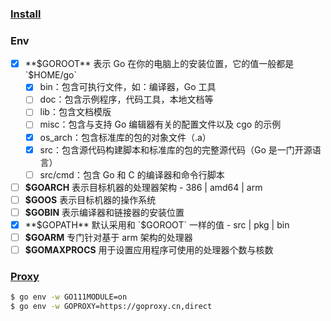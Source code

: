 ### [Install](https://golang.google.cn/doc/install)

### Env

- [x] **$GOROOT** 表示 Go 在你的电脑上的安装位置，它的值一般都是 `$HOME/go`
  - [x] bin：包含可执行文件，如：编译器，Go 工具
  - [ ] doc：包含示例程序，代码工具，本地文档等
  - [ ] lib：包含文档模版
  - [ ] misc：包含与支持 Go 编辑器有关的配置文件以及 cgo 的示例
  - [x] os_arch：包含标准库的包的对象文件（.a）
  - [x] src：包含源代码构建脚本和标准库的包的完整源代码（Go 是一门开源语言）
  - [ ] src/cmd：包含 Go 和 C 的编译器和命令行脚本
- [ ] **$GOARCH** 表示目标机器的处理器架构 - 386 | amd64 | arm
- [ ] **$GOOS** 表示目标机器的操作系统
- [ ] **$GOBIN** 表示编译器和链接器的安装位置
- [x] **$GOPATH** 默认采用和 `$GOROOT` 一样的值 - src | pkg | bin
- [ ] **$GOARM** 专门针对基于 arm 架构的处理器
- [ ] **$GOMAXPROCS** 用于设置应用程序可使用的处理器个数与核数

### [Proxy](https://github.com/goproxy/goproxy.cn/blob/master/README.zh-CN.md)

```bash
$ go env -w GO111MODULE=on
$ go env -w GOPROXY=https://goproxy.cn,direct
```

